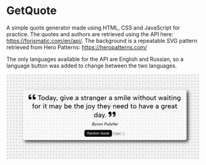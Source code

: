 # GetQuote

A simple quote generator made using HTML, CSS and JavaScript for practice. The quotes and authors are retrieved using the API here: https://forismatic.com/en/api/. 
The background is a repeatable SVG pattern retrieved from Hero Patterns: https://heropatterns.com/

The only languages available for the API are English and Russian, so a language button was added to change between the two languages.

![GetQuote Screenshot](getquote-pic.PNG)
